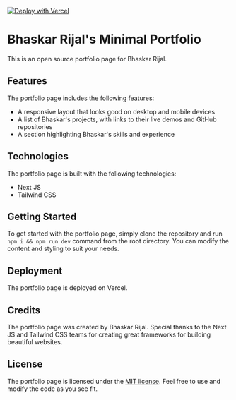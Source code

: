 [![Deploy with Vercel](https://vercel.com/button)](https://vercel.com/new/clone?repository-url=https%3A%2F%2Fgithub.com%2Fbhaskarrijal%2Fbhaskarrijal-min&project-name=minimal-portfolio)
# Bhaskar Rijal's Minimal Portfolio

This is an open source portfolio page for Bhaskar Rijal.

## Features

The portfolio page includes the following features:

-   A responsive layout that looks good on desktop and mobile devices
-   A list of Bhaskar's projects, with links to their live demos and GitHub repositories
-   A section highlighting Bhaskar's skills and experience

## Technologies

The portfolio page is built with the following technologies:

-   Next JS
-   Tailwind CSS

## Getting Started

To get started with the portfolio page, simply clone the repository and run `npm i && npm run dev` command from the root directory. You can modify the content and styling to suit your needs.

## Deployment

The portfolio page is deployed on Vercel.

## Credits

The portfolio page was created by Bhaskar Rijal. Special thanks to the Next JS and Tailwind CSS teams for creating great frameworks for building beautiful websites.

## License

The portfolio page is licensed under the [MIT license](https://opensource.org/licenses/MIT). Feel free to use and modify the code as you see fit.